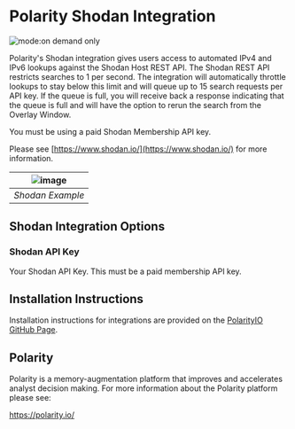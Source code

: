 # Polarity Shodan Integration

![mode:on demand only](https://img.shields.io/badge/mode-on%20demand%20only-blue.svg)

Polarity's Shodan integration gives users access to automated IPv4 and IPv6 lookups against the Shodan Host REST API.  The Shodan REST API restricts searches to 1 per second.  The integration will automatically throttle lookups to stay below this limit and will queue up to 15 search requests per API key.  If the queue is full, you will receive back a response indicating that the queue is full and will have the option to rerun the search from the Overlay Window.  

You must be using a paid Shodan Membership API key. 

Please see [https://www.shodan.io/](https://www.shodan.io/) for more information.

| ![image](assets/overlay.png)  |
|---|
|*Shodan Example* |

## Shodan Integration Options

### Shodan API Key

Your Shodan API Key.  This must be a paid membership API key.

## Installation Instructions

Installation instructions for integrations are provided on the [PolarityIO GitHub Page](https://polarityio.github.io/).

## Polarity

Polarity is a memory-augmentation platform that improves and accelerates analyst decision making.  For more information about the Polarity platform please see:

https://polarity.io/
